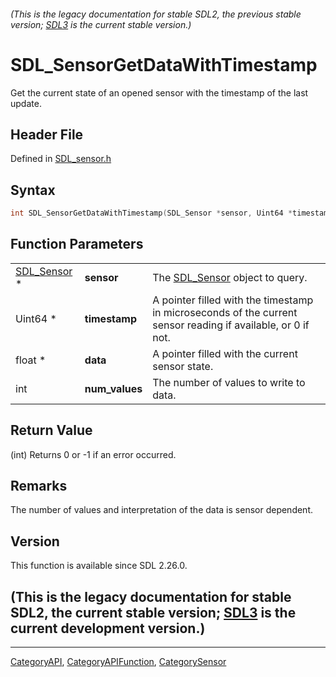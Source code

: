###### (This is the legacy documentation for stable SDL2, the previous stable version; [SDL3](https://wiki.libsdl.org/SDL3/) is the current stable version.)
# SDL_SensorGetDataWithTimestamp

Get the current state of an opened sensor with the timestamp of the last update.

## Header File

Defined in [SDL_sensor.h](https://github.com/libsdl-org/SDL/blob/SDL2/include/SDL_sensor.h)

## Syntax

```c
int SDL_SensorGetDataWithTimestamp(SDL_Sensor *sensor, Uint64 *timestamp, float *data, int num_values);
```

## Function Parameters

|                            |                |                                                                                                              |
| -------------------------- | -------------- | ------------------------------------------------------------------------------------------------------------ |
| [SDL_Sensor](SDL_Sensor) * | **sensor**     | The [SDL_Sensor](SDL_Sensor) object to query.                                                                |
| Uint64 *                   | **timestamp**  | A pointer filled with the timestamp in microseconds of the current sensor reading if available, or 0 if not. |
| float *                    | **data**       | A pointer filled with the current sensor state.                                                              |
| int                        | **num_values** | The number of values to write to data.                                                                       |

## Return Value

(int) Returns 0 or -1 if an error occurred.

## Remarks

The number of values and interpretation of the data is sensor dependent.

## Version

This function is available since SDL 2.26.0.

## (This is the legacy documentation for stable SDL2, the current stable version; [SDL3](https://wiki.libsdl.org/SDL3/) is the current development version.)



----
[CategoryAPI](CategoryAPI), [CategoryAPIFunction](CategoryAPIFunction), [CategorySensor](CategorySensor)

